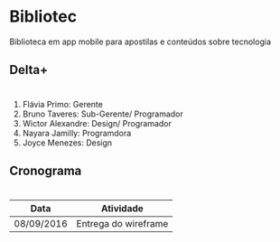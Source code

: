 # Bibliotec
Biblioteca em app mobile para apostilas e conteúdos sobre tecnologia

## Delta+ <h1>
1. Flávia Primo: Gerente
2. Bruno Taveres: Sub-Gerente/ Programador 
3. Wictor Alexandre: Design/ Programador
4. Nayara Jamilly: Programdora
5. Joyce Menezes: Design

## Cronograma <h1>
Data| Atividade
------ | -------
08/09/2016 | Entrega do wireframe 
